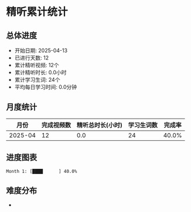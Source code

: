 # 精听累计统计

## 总体进度

- 开始日期: 2025-04-13
- 已进行天数: 12
- 累计精听视频: 12个
- 累计精听时长: 0.0小时
- 累计学习生词: 24个
- 平均每日学习时间: 0.0分钟

## 月度统计

| 月份 | 完成视频数 | 精听总时长(小时) | 学习生词数 | 完成率 |
|-----|-----------|----------------|----------|-------|
| 2025-04 | 12 | 0.0 | 24 | 40.0% |

## 进度图表

```
Month 1: [████      ] 40.0%
```

## 难度分布

- [简单/中等/困难]: 12 (100.0%)